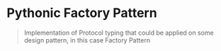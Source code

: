 Pythonic Factory Pattern
===== 

> Implementation of Protocol typing that could be applied on some design pattern, in this case Factory Pattern